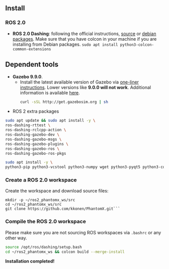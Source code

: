 ## Install

### ROS 2.0

- **ROS 2.0 Dashing**: following the official instructions, [source](https://index.ros.org/doc/ros2/Installation/Dashing/Linux-Development-Setup/) or [debian packages](https://index.ros.org/doc/ros2/Installation/Dashing/Linux-Install-Debians/). Make sure that you have colcon in your machine if you are installing from Debian packages.
`sudo apt install python3-colcon-common-extensions`

## Dependent tools
- **Gazebo 9.9.0**.
   - Install the latest available version of Gazebo via [one-liner instructions](http://gazebosim.org/tutorials?tut=install_ubuntu#Defaultinstallation:one-liner). Lower versions like **9.0.0 will not work**. Additional information is available [here](https://github.com/AcutronicRobotics/gym-gazebo2/issues/31#issuecomment-501660211).
     ```sh
     curl -sSL http://get.gazebosim.org | sh
     ```
- ROS 2 extra packages
```sh
sudo apt update && sudo apt install -y \
ros-dashing-rttest \
ros-dashing-rclcpp-action \
ros-dashing-gazebo-dev \
ros-dashing-gazebo-msgs \
ros-dashing-gazebo-plugins \
ros-dashing-gazebo-ros \
ros-dashing-gazebo-ros-pkgs

sudo apt install -y \
python3-pip python3-vcstool python3-numpy wget python3-pyqt5 python3-colcon-common-extensions git

```

### Create a ROS 2.0 workspace
Create the workspace and download source files:

```
mkdir -p ~/ros2_phantomx_ws/src
cd ~/ros2_phantomx_ws/src
git clone https://github.com/kkonen/PhantomX.git```
```

### Compile the ROS 2.0 workspace

Please  make sure you are not sourcing ROS workspaces via `.bashrc` or any other way.

```sh
source /opt/ros/dashing/setup.bash
cd ~/ros2_phantomx_ws && colcon build --merge-install
```
**Installation completed!** 
